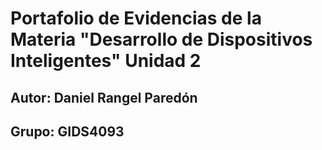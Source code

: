 # Portafolio de Evidencias de la Materia "Desarrollo de Dispositivos Inteligentes" Unidad 2

## Autor: Daniel Rangel Paredón

## Grupo: GIDS4093